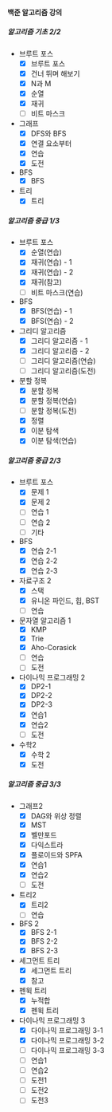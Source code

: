 #### 백준 알고리즘 강의
##### 알고리즘 기초 2/2
  * 브루트 포스
    * [x] 브루트 포스
    * [x] 건너 뛰며 해보기
    * [x] N과 M
    * [x] 순열
    * [x] 재귀
    * [ ] 비트 마스크
  * 그래프
    * [x] DFS와 BFS
    * [x] 연결 요소부터
    * [x] 연습
    * [x] 도전
  * BFS
    * [x] BFS
  * 트리
    * [x] 트리
 ##### 알고리즘 중급 1/3
  * 브루트 포스
    * [x] 순열(연습)
    * [x] 재귀(연습) - 1
    * [x] 재귀(연습) - 2
    * [x] 재귀(참고)
    * [ ] 비트 마스크(연습)
  * BFS
    * [x] BFS(연습) - 1
    * [x] BFS(연습) - 2
  * 그리디 알고리즘
    * [x] 그리디 알고리즘 - 1
    * [x] 그리디 알고리즘 - 2
    * [ ] 그리디 알고리즘(연습)
    * [ ] 그리디 알고리즘(도전)
  * 분할 정복
    * [x] 분할 정복
    * [x] 분할 정복(연습)
    * [ ] 분할 정복(도전)
    * [x] 정렬
    * [x] 이분 탐색
    * [x] 이분 탐색(연습)
          
  ##### 알고리즘 중급 2/3
  * 브루트 포스
    * [x] 문제 1
    * [x] 문제 2
    * [ ] 연습 1
    * [ ] 연습 2
    * [ ] 기타
  * BFS
    * [x] 연습 2-1
    * [x] 연습 2-2
    * [x] 연습 2-3
  * 자료구조 2
    * [x] 스택
    * [x] 유니온 파인드, 힙, BST
    * [ ] 연습
  * 문자열 알고리즘 1
    * [x] KMP
    * [x] Trie
    * [x] Aho-Corasick
    * [ ] 연습
    * [ ] 도전
  * 다이나믹 프로그래밍 2
    * [x] DP2-1
    * [x] DP2-2
    * [x] DP2-3
    * [x] 연습1
    * [x] 연습2
    * [ ] 도전
  * 수학2 
    * [x] 수학 2
    * [x] 도전

 ##### 알고리즘 중급 3/3
  * 그래프2
    * [x] DAG와 위상 정렬
    * [x] MST
    * [x] 벨만포드
    * [x] 다익스트라
    * [x] 플로이드와 SPFA
    * [x] 연습1
    * [x] 연습2
    * [ ] 도전
  * 트리2
    * [x] 트리2
    * [ ] 연습
  * BFS 2
    * [x] BFS 2-1
    * [x] BFS 2-2
    * [x] BFS 2-3
  * 세그먼트 트리
    * [x] 세그먼트 트리
    * [x] 참고
  * 펜윅 트리
    * [x] 누적합
    * [x] 펜윅 트리
  * 다이나믹 프로그래밍 3
    * [x] 다이나믹 프로그래밍 3-1
    * [x] 다이나믹 프로그래밍 3-2
    * [ ] 다이나믹 프로그래밍 3-3
    * [ ] 연습1
    * [ ] 연습2
    * [ ] 도전1
    * [ ] 도전2
    * [ ] 도전3
